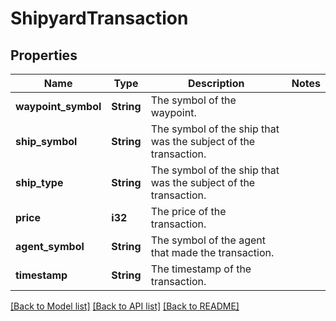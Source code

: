 # ShipyardTransaction

## Properties

Name | Type | Description | Notes
------------ | ------------- | ------------- | -------------
**waypoint_symbol** | **String** | The symbol of the waypoint. | 
**ship_symbol** | **String** | The symbol of the ship that was the subject of the transaction. | 
**ship_type** | **String** | The symbol of the ship that was the subject of the transaction. | 
**price** | **i32** | The price of the transaction. | 
**agent_symbol** | **String** | The symbol of the agent that made the transaction. | 
**timestamp** | **String** | The timestamp of the transaction. | 

[[Back to Model list]](../README.md#documentation-for-models) [[Back to API list]](../README.md#documentation-for-api-endpoints) [[Back to README]](../README.md)


